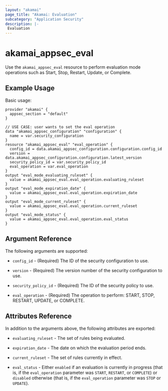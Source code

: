 ```yaml
---
layout: "akamai"
page_title: "Akamai: Evaluation"
subcategory: "Application Security"
description: |-
 Evaluation
---
```


# akamai_appsec_eval

Use the `akamai_appsec_eval` resource to perform evaluation mode operations such as Start, Stop, Restart, Update, or Complete.

## Example Usage

Basic usage:

```hcl
provider "akamai" {
  appsec_section = "default"
}

// USE CASE: user wants to set the eval operation
data "akamai_appsec_configuration" "configuration" {
  name = var.security_configuration
}
resource "akamai_appsec_eval" "eval_operation" {
  config_id = data.akamai_appsec_configuration.configuration.config_id
  version = data.akamai_appsec_configuration.configuration.latest_version
  security_policy_id = var.security_policy_id
  eval_operation = var.eval_operation
}
output "eval_mode_evaluating_ruleset" {
  value = akamai_appsec_eval.eval_operation.evaluating_ruleset
}
output "eval_mode_expiration_date" {
  value = akamai_appsec_eval.eval_operation.expiration_date
}
output "eval_mode_current_ruleset" {
  value = akamai_appsec_eval.eval_operation.current_ruleset
}
output "eval_mode_status" {
  value = akamai_appsec_eval.eval_operation.eval_status
}
```

## Argument Reference

The following arguments are supported:

* `config_id` - (Required) The ID of the security configuration to use.

* `version` - (Required) The version number of the security configuration to use.

* `security_policy_id` - (Required) The ID of the security policy to use.

* `eval_operation` - (Required) The operation to perform: START, STOP, RESTART, UPDATE, or COMPLETE.

## Attributes Reference

In addition to the arguments above, the following attributes are exported:

* `evaluating_ruleset` - The set of rules being evaluated.

* `expiration_date` - The date on which the evaluation period ends.

* `current_ruleset` - The set of rules currently in effect.

* `eval_status` - Either `enabled` if an evaluation is currently in progress (that is, if the `eval_operation` parameter was `START`, `RESTART`, or `COMPLETE`) or `disabled` otherwise (that is, if the `eval_operation` parameter was `STOP` or `UPDATE`).


